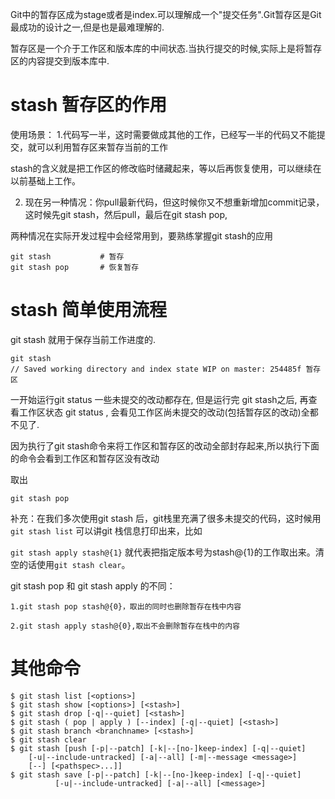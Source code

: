 
Git中的暂存区成为stage或者是index.可以理解成一个"提交任务".Git暂存区是Git最成功的设计之一,但是也是最难理解的.

暂存区是一个介于工作区和版本库的中间状态.当执行提交的时候,实际上是将暂存区的内容提交到版本库中.

# stash 暂存区的作用

使用场景：
1.代码写一半，这时需要做成其他的工作，已经写一半的代码又不能提交，就可以利用暂存区来暂存当前的工作

stash的含义就是把工作区的修改临时储藏起来，等以后再恢复使用，可以继续在以前基础上工作。

2. 现在另一种情况：你pull最新代码，但这时候你又不想重新增加commit记录，这时候先git stash，然后pull，最后在git stash pop,


两种情况在实际开发过程中会经常用到，要熟练掌握git stash的应用
```
git stash        	# 暂存
git stash pop		# 恢复暂存
```


# stash 简单使用流程

git stash 就用于保存当前工作进度的.
```
git stash
// Saved working directory and index state WIP on master: 254485f 暂存区
```
一开始运行git status 一些未提交的改动都存在,
但是运行完 git stash之后,
再查看工作区状态 git status ,
会看见工作区尚未提交的改动(包括暂存区的改动)全都不见了.

因为执行了git stash命令来将工作区和暂存区的改动全部封存起来,所以执行下面的命令会看到工作区和暂存区没有改动

取出
```
git stash pop
```

补充：在我们多次使用git stash 后，git栈里充满了很多未提交的代码，这时候用`git stash list` 可以讲git 栈信息打印出来，比如

`git stash apply stash@{1}` 就代表把指定版本号为stash@{1}的工作取出来。清空的话使用`git stash clear`。

git stash pop 和 git stash apply 的不同：
```
1.git stash pop stash@{0}，取出的同时也删除暂存在栈中内容

2.git stash apply stash@{0},取出不会删除暂存在栈中的内容
```

# 其他命令
```
$ git stash list [<options>]
$ git stash show [<options>] [<stash>]
$ git stash drop [-q|--quiet] [<stash>]
$ git stash ( pop | apply ) [--index] [-q|--quiet] [<stash>]
$ git stash branch <branchname> [<stash>]
$ git stash clear
$ git stash [push [-p|--patch] [-k|--[no-]keep-index] [-q|--quiet]
    [-u|--include-untracked] [-a|--all] [-m|--message <message>]
    [--] [<pathspec>...]]
$ git stash save [-p|--patch] [-k|--[no-]keep-index] [-q|--quiet]
          [-u|--include-untracked] [-a|--all] [<message>]

```